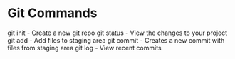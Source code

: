 # Git Commands

git init - Create a new git repo
git status - View the changes to your project
git add - Add files to staging area
git commit - Creates a new commit with files from staging area
git log - View recent commits

